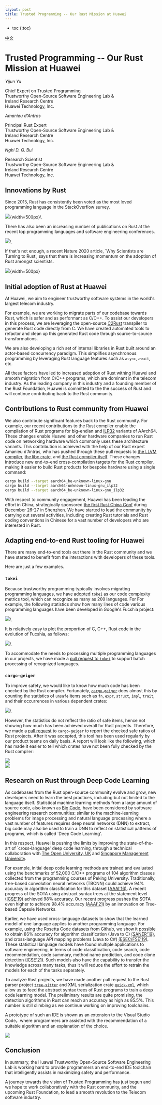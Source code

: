 ```yaml
---
layout: post
title: Trusted Programming -- Our Rust Mission at Huawei
---
```


* toc
{:toc}

[中文](our-rust-mission-at-huawei_cn.html)

# Trusted Programming -- Our Rust Mission at Huawei

*Yijun Yu*

Chief Expert on Trusted Programming\
Trustworthy Open-Source Software Engineering Lab &\
Ireland Research Centre\
Huawei Technology, Inc.

*Amanieu d'Antras*

Principal Rust Expert\
Trustworthy Open-Source Software Engineering Lab &\
Ireland Research Centre\
Huawei Technology, Inc.

*Nghi D. Q. Bui*

Research Scientist\
Trustworthy Open-Source Software Engineering Lab &\
Ireland Research Centre\
Huawei Technology, Inc.

## Innovations by Rust

Since 2015, Rust has consistently been voted as the most loved
programming language in the StackOverflow survey.

![]({{site.baseurl}}/images/2021-02-07/RustConChina2020-yu-v42.png){width=500px}\

There has also been an increasing number of publications on Rust at the recent top
programming languages and software engineering conferences. 

![]({{site.baseurl}}/images/2021-02-07/RustConChina2020-yu-v43.png)\

If that's not enough, a recent Nature 2020 article, `Why Scientists are Turning
to Rust', says that there is increasing momentum on the adoption of Rust
amongst scientists.

![]({{site.baseurl}}/images/2021-02-07/RustConChina2020-yu-v41.png){width=500px}

## Initial adoption of Rust at Huawei 

At Huawei, we aim to engineer trustworthy software systems in the
world's largest telecom industry. 

For example, we are working to migrate parts of our codebase towards
Rust, which is safer and as performant as C/C++. To assist our
developers in this process, we are leveraging the open-source
[C2Rust](https://c2rust.com/) transpiler to generate Rust code directly
from C. We have created automated tools to refactor and clean up this
generated Rust code through source-to-source transformations.

We are also developing a rich set of internal libraries in Rust
built around an actor-based concurrency paradigm. This simplifies
asynchronous programming by leveraging Rust language features such as
`async`, `await`, etc.

All these factors have led to increased adoption of Rust withing Huawei
and smooth migration from C/C++ programs, which are dominant in the
telecom industry. As the leading company in this industry and a
founding member of the Rust Foundation, Huawei is committed to the
the success of Rust and will continue contributing back to the Rust
community.

## Contributions to Rust community from Huawei

We also contribute significant features back to the Rust community. For
example, our recent contributions to the Rust compiler enable the
compilation of Rust programs for big-endian and
[ILP32](https://developer.arm.com/documentation/dai0490/latest/)
variants of AArch64.  These changes enable Huawei and other hardware
companies to run Rust code on networking hardware which commonly uses these architecture variants.  This contribution is achieved with the
help of our Rust expert Amanieu d'Antras, who has pushed through these
pull requests to [the LLVM
compiler](https://reviews.llvm.org/rG21bfd068b32ece1c6fbc912208e7cd1782a8c3fc),
[the libc crate](https://github.com/rust-lang/libc/pull/2039), and [the
Rust compiler itself](https://github.com/rust-lang/rust/pull/81455).
These changes introduce new end-to-end cross-compilation targets for the
Rust compiler, making it easier to build Rust products for bespoke
hardware using a single command:
```bash
cargo build --target aarch64_be-unknown-linux-gnu
cargo build --target aarch64-unknown-linux-gnu_ilp32
cargo build --target aarch64_be-unknown-linux-gnu_ilp32
```

With respect to community engagement, Huawei has been leading the effort in
China, strategically sponsored [the first Rust China Conf](https://2020conf.rustcc.cn) during December 26-27 in
Shenzhen.  We have started to lead the community by carrying out several
activities, including creating Rust tutorials and Rust coding conventions in
Chinese for a vast number of developers who are interested in Rust. 

## Adapting end-to-end Rust tooling for Huawei

There are many end-to-end tools out there in the Rust community and we have
started to benefit from the interactions with developers of these tools.

Here are just a few examples. 

### `tokei`

Because trustworthy programming typically involves migrating programming
languages, we have adopted [`tokei`](https://github.com/XAMPPRocky/tokei) as our code
complexity metrics tool, which can recognize as many as 200 languages. For
For example, the following statistics show how many lines of code various
programming languages have been developed in Google's Fucshia project: 

![]({{site.baseurl}}/images/2021-02-07/RustConChina2020-yu-v49.png)\

It is relatively easy to plot the proportion of C, C++, Rust code in the evolution of
Fucshia, as follows: 

![]({{site.baseurl}}/images/2021-02-07/RustConChina2020-yu-v410.png)\

To accommodate the needs to processing multiple programming languages
in our projects, we have made a [pull request to
`tokei`](https://github.com/XAMPPRocky/tokei/pull/678) to support batch
processing of recognized languages.

### `cargo-geiger`

To improve safety, we would like to know how much code has been checked by the Rust
compiler. Fortunately,
[`cargo-geiger`](https://github.com/rust-secure-code/cargo-geiger) does almost
this by counting the statistics of `unsafe` items such as `fn`, `expr`,
`struct`, `impl`, `trait`, and their occurrences in various dependent crates:

![]({{site.baseurl}}/images/2021-02-07/RustConChina2020-yu-v411.png)\

However, the statistics do not reflect the ratio of safe items, hence not
showing how much has been achieved overall for Rust projects. Therefore, we
made a [pull request](https://github.com/rust-secure-code/cargo-geiger/pull/167) to 
`cargo-geiger` to report the checked safe ratios of Rust projects. After it was
accepted, this tool has been used regularly by our product teams on daily
basis. A report will look like the following, which has made it easier to tell 
which crates have not been fully checked by the Rust compiler:

![]({{site.baseurl}}/images/2021-02-07/RustConChina2020-yu-v412.png)\
![]({{site.baseurl}}/images/2021-02-07/RustConChina2020-yu-v413.png)

## Research on Rust through Deep Code Learning

As codebases from the Rust open-source community evolve and grow, new
developers need to learn the best practices, including but not limited to the
language itself. Statistical machine learning methods from a large amount of
source code, also known as [Big Code](https://arxiv.org/abs/1709.06182), have
been considered by software engineering research communities: similar to the
machine-learning problems for image processing and natural language processing
where a vast number of features requires deep neural networks (DNN) to extract,
big code may also be used to train a DNN to reflect on statistical patterns of
programs, which is called `Deep Code Learning'.

In this respect, Huawei is pushing the limits by improving the state-of-the-art
of `cross-language' deep code learning, through a technical collaboration with
[The Open University, UK](https://mcs.open.ac.uk/yy66) and [Singapore
Management University](http://www.mysmu.edu/faculty/lxjiang/).

For example, initial deep code learning methods are trained and evaluated using
the benchmarks of 52,000 C/C++ programs of 104 algorithm classes collected from
the programming courses of Peking University. Traditionally, tree-based
convolution neural networks (TBCNN) could achieve 94\% accuracy in algorithm
classification for this
dataset [(AAAI'16)](https://github.com/bdqnghi/tbcnn.tensorflow). A recent
progress of the SOTA using abstract syntax trees at the statement level
[(ICSE'19)](https://github.com/zhangj111/astnn) achieved 98\% accuracy. Our
recent progress pushes the SOTA even higher to achieve 98.4\% accuracy
[(AAAI'21)](https://arxiv.org/abs/2009.09777) by an innovation on Tree-based
Capsule Networks.  

Earlier, we have used cross-language datasets to show that the learned model of one language applies to another programming language. For example, using the
Rosetta Code datasets from Github, we show it possible to obtain 86\% accuracy
for algorithm classification (Java to C)
[(SANER'19)](https://github.com/bdqnghi/bi-tbcnn), and cross-language API mapping
problems (Java to C#)
[(ESEC/FSE'19)](https://github.com/bdqnghi/SAR_API_mapping). These statistical
language models have found multiple applications to software engineering, in terms of
code classification, code search, code recommendation, code summary, method
name prediction, and code clone detection
[(ICSE'21)](https://github.com/bdqnghi/infercode). Such models also have the capability to
transfer the knowledge across many tasks, thus it will reduce the effort to retrain the models for 
each of the tasks separately.

To analyze Rust projects, we have made another pull request to the Rust parser
project [`tree-sitter`](https://github.com/tree-sitter/tree-sitter/pull/863)
and XML serialization crate
[`quick-xml`](https://github.com/tafia/quick-xml/pull/250), which allow us to
feed the abstract syntax trees of Rust programs to train a deep code learning
model. The preliminary results are quite promising, the detection algorithms in
Rust can reach an accuracy as high as 85.5\%. This number is still climbing
as we continue working on improving toolchains.

A prototype of such an IDE is shown as an extension to the Visual Studio
Code，where programmers are assisted with the recommendation of a suitable
algorithm and an explanation of the choice.

![]({{site.baseurl}}/images/2021-02-07/RustConChina2020-yu-v414.png)

## Conclusion

In summary, the Huawei Trustworthy Open-Source Software Engineering Lab is working
hard to provide programmers an end-to-end IDE toolchain that intelligently assists 
in maximizing safety and performance. 

A journey towards the vision of Trusted Programming has just begun and we hope
to work collaboratively with the Rust community, and the upcoming Rust
Foundation, to lead a smooth revolution to the Telecom software industry.  

